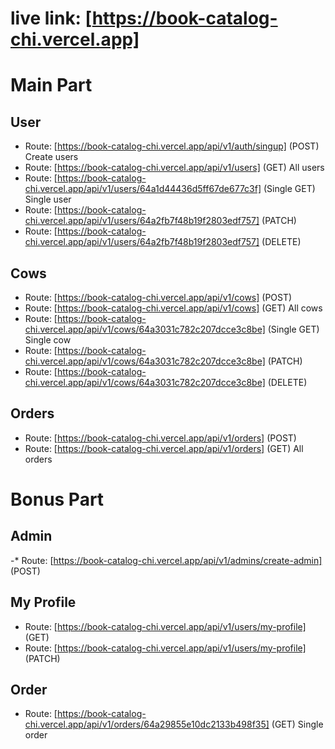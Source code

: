 # live link: [https://book-catalog-chi.vercel.app]

# Main Part

## User

- Route: [https://book-catalog-chi.vercel.app/api/v1/auth/singup] (POST) Create users
- Route: [https://book-catalog-chi.vercel.app/api/v1/users] (GET) All users
- Route: [https://book-catalog-chi.vercel.app/api/v1/users/64a1d44436d5ff67de677c3f] (Single GET) Single user
- Route: [https://book-catalog-chi.vercel.app/api/v1/users/64a2fb7f48b19f2803edf757] (PATCH)
- Route: [https://book-catalog-chi.vercel.app/api/v1/users/64a2fb7f48b19f2803edf757] (DELETE)

## Cows

- Route: [https://book-catalog-chi.vercel.app/api/v1/cows] (POST)
- Route: [https://book-catalog-chi.vercel.app/api/v1/cows] (GET) All cows
- Route: [https://book-catalog-chi.vercel.app/api/v1/cows/64a3031c782c207dcce3c8be] (Single GET) Single cow
- Route: [https://book-catalog-chi.vercel.app/api/v1/cows/64a3031c782c207dcce3c8be] (PATCH)
- Route: [https://book-catalog-chi.vercel.app/api/v1/cows/64a3031c782c207dcce3c8be] (DELETE)

## Orders

- Route: [https://book-catalog-chi.vercel.app/api/v1/orders] (POST)
- Route: [https://book-catalog-chi.vercel.app/api/v1/orders] (GET) All orders

# Bonus Part

## Admin

-\* Route: [https://book-catalog-chi.vercel.app/api/v1/admins/create-admin] (POST)

## My Profile

- Route: [https://book-catalog-chi.vercel.app/api/v1/users/my-profile] (GET)
- Route: [https://book-catalog-chi.vercel.app/api/v1/users/my-profile] (PATCH)

## Order

- Route: [https://book-catalog-chi.vercel.app/api/v1/orders/64a29855e10dc2133b498f35] (GET) Single order
